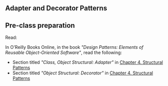 ## Adapter and Decorator Patterns

## Pre-class preparation

Read:

In O'Reilly Books Online, in the book *"Design Patterns: Elements of Reusable Object-Oriented Software"*, read the following:
- Section titled *"Class, Object Structural: Adapter"* in [Chapter 4. Structural Patterns](https://learning.oreilly.com/library/view/design-patterns-elements/0201633612/ch04.html)
- Section titled *"Object Structural: Decorator"* in [Chapter 4. Structural Patterns](https://learning.oreilly.com/library/view/design-patterns-elements/0201633612/ch04.html)

